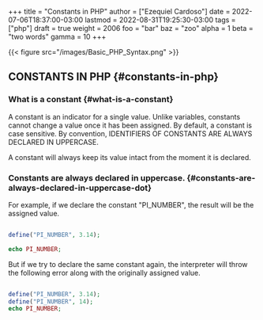 +++
title = "Constants in PHP"
author = ["Ezequiel Cardoso"]
date = 2022-07-06T18:37:00-03:00
lastmod = 2022-08-31T19:25:30-03:00
tags = ["php"]
draft = true
weight = 2006
foo = "bar"
baz = "zoo"
alpha = 1
beta = "two words"
gamma = 10
+++

{{< figure src="/images/Basic_PHP_Syntax.png" >}}


## CONSTANTS IN PHP {#constants-in-php}


### What is a constant {#what-is-a-constant}

A constant is an indicator for a single value. Unlike variables, constants cannot change a value once it has been assigned.
By default, a constant is case sensitive. By convention,
IDENTIFIERS OF CONSTANTS ARE ALWAYS DECLARED IN UPPERCASE.

A constant will always keep its value intact from the moment it is declared.


### Constants are always declared in uppercase. {#constants-are-always-declared-in-uppercase-dot}

For example, if we declare the constant "PI_NUMBER", the result will be the assigned value.

```php

define("PI_NUMBER", 3.14);

echo PI_NUMBER;
```

But if we try to declare the same constant again, the interpreter will throw the following error along with the originally assigned value.

```php

define("PI_NUMBER", 3.14);
define("PI_NUMBER", 14);
echo PI_NUMBER;
```

[//]: # "Exported with love from a post written in Org mode"
[//]: # "- https://github.com/kaushalmodi/ox-hugo"
